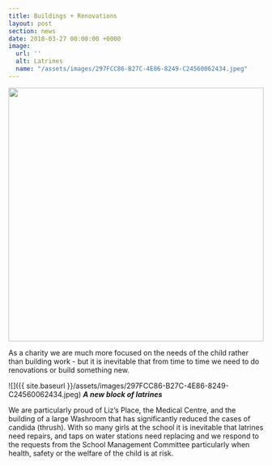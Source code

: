```yaml
---
title: Buildings + Renovations
layout: post
section: news
date: 2018-03-27 00:00:00 +0000
image:
  url: ''
  alt: Latrines
  name: "/assets/images/297FCC86-B27C-4E86-8249-C24560062434.jpeg"
---
```

<a href="{{ site.url }}{{ site.baseurl }}/assets/images/{{ page.image.name }}"><img src="{{ site.url }}{{ site.baseurl }}/assets/images/{{ page.image.name }}" style="object-fit: cover; height: 500px; width: 100%;" /></a>

As a charity we are much more focused on the needs of the child rather than building work - but it is inevitable that from time to time we need to do renovations or build something new. 

![]({{ site.baseurl }}/assets/images/297FCC86-B27C-4E86-8249-C24560062434.jpeg) **_A new block of latrines_**

We are particularly proud of Liz’s Place, the Medical Centre, and the building of a large Washroom that has significantly reduced the cases of candida (thrush). With so many girls at the school it is inevitable that latrines need repairs, and taps on water stations need replacing and we respond to the requests from the School Management Committee particularly when health, safety or the welfare of the child is at risk.